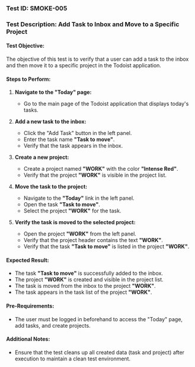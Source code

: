 ### Test ID: SMOKE-005

### Test Description: Add Task to Inbox and Move to a Specific Project

#### Test Objective:

The objective of this test is to verify that a user can add a task to the inbox and then move it to a specific project in the Todoist application.

#### Steps to Perform:

1. **Navigate to the "Today" page:**

   - Go to the main page of the Todoist application that displays today's tasks.

2. **Add a new task to the inbox:**

   - Click the "Add Task" button in the left panel.
   - Enter the task name **"Task to move"**.
   - Verify that the task appears in the inbox.

3. **Create a new project:**

   - Create a project named **"WORK"** with the color **"Intense Red"**.
   - Verify that the project **"WORK"** is visible in the project list.

4. **Move the task to the project:**

   - Navigate to the **"Today"** link in the left panel.
   - Open the task **"Task to move"**.
   - Select the project **"WORK"** for the task.

5. **Verify the task is moved to the selected project:**

   - Open the project **"WORK"** from the left panel.
   - Verify that the project header contains the text **"WORK"**.
   - Verify that the task **"Task to move"** is listed in the project **"WORK"**.

#### Expected Result:

- The task **"Task to move"** is successfully added to the inbox.
- The project **"WORK"** is created and visible in the project list.
- The task is moved from the inbox to the project **"WORK"**.
- The task appears in the task list of the project **"WORK"**.

#### Pre-Requirements:

- The user must be logged in beforehand to access the "Today" page, add tasks, and create projects.

#### Additional Notes:

- Ensure that the test cleans up all created data (task and project) after execution to maintain a clean test environment.
